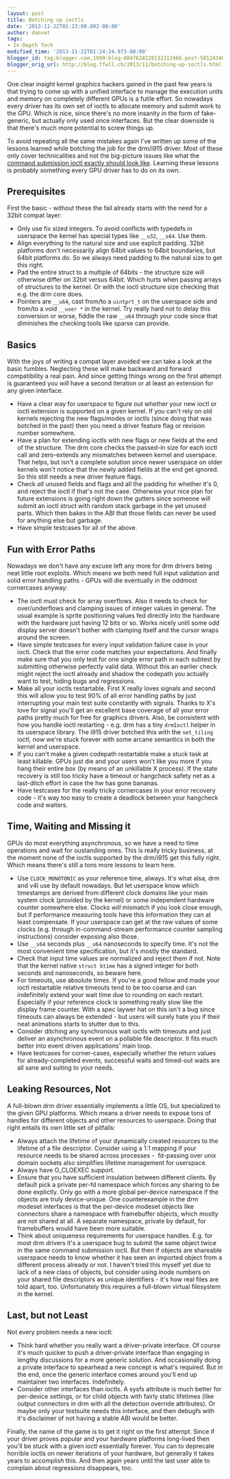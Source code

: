 ```yaml
---
layout: post
title: Botching up ioctls
date: '2013-11-22T01:23:00.002-08:00'
author: danvet
tags:
- In-Depth Tech
modified_time: '2013-11-22T01:24:24.973-08:00'
blogger_id: tag:blogger.com,1999:blog-8047628228132312466.post-5812434027313869869
blogger_orig_url: http://blog.ffwll.ch/2013/11/botching-up-ioctls.html
---
```


One clear insight kernel graphics hackers gained in the past few years is that trying to come up with a unified interface to manage the execution units and memory on completely different GPUs is a futile effort. So nowadays every driver has its own set of ioctls to allocate memory and submit work to the GPU. Which is nice, since there's no more insanity in the form of fake-generic, but actually only used once interfaces. But the clear downside is that there's much more potential to screw things up.



To avoid repeating all the same mistakes again I've written up some of the lessons learned while botching the job for the drm/i915 driver. Most of these only cover technicalities and not the big-picture issues like what the <a href="http://blog.ffwll.ch/2011/01/on-getting-your-api-right.html">command submission ioctl exactly should look like</a>. Learning these lessons is probably something every GPU driver has to do on its own.



<a name='more'></a>



<h2>Prerequisites </h2>First the basic - without these the fail already starts with the need for a 32bit compat layer:

<ul><li>Only use fix sized integers. To avoid conflicts with typedefs in userspace the kernel has special types like <code>__u32</code>, <code>__s64</code>. Use them.</li><li>Align everything to the natural size and use explicit padding. 32bit platforms don't necessarily align 64bit values to 64bit boundaries, but 64bit platforms do. So we always need padding to the natural size to get this right.</li><li>Pad the entire struct to a multiple of 64bits - the structure size will otherwise differ on 32bit versus 64bit. Which hurts when passing arrays of structures to the kernel. Or with the ioctl structure size checking that e.g. the drm core does.</li><li>Pointers are <code>__u64</code>, cast from/to a <code>uintprt_t</code> on the userspace side and from/to a void <code>__user *</code> in the kernel. Try really hard not to delay this conversion or worse, fiddle the raw <code>__u64</code> through your code since that diminishes the checking tools like sparse can provide.&nbsp;</li></ul>

<h2>Basics </h2>With the joys of writing a compat layer avoided we can take a look at the basic fumbles. Neglecting these will make backward and forward compatibility a real pain. And since getting things wrong on the first attempt is guaranteed you <i>will</i> have a second iteration or at least an extension for any given interface.



<ul><li>Have a clear way for userspace to figure out whether your new ioctl or ioctl extension is supported on a given kernel. If you can't rely on old kernels rejecting the new flags/modes or ioctls (since doing that was botched in the past) then you need a driver feature flag or revision number somewhere.</li><li>Have a plan for extending ioctls with new flags or new fields at the end of the structure. The drm core checks the passed-in size for each ioctl call and zero-extends any mismatches between kernel and userspace. That helps, but isn't a complete solution since newer userspace on older kernels won't notice that the newly added fields at the end get ignored. So this still needs a new driver feature flags.</li><li>Check <i>all</i> unused fields and flags and all the padding for whether it's 0, and reject the ioctl if that's not the case. Otherwise your nice plan for future extensions is going right down the gutters since someone <i>will</i> submit an ioctl struct with random stack garbage in the yet unused parts. Which then bakes in the ABI that those fields can never be used for anything else but garbage.</li><li>Have simple testcases for all of the above. </li></ul>

<h2>Fun with Error Paths </h2>Nowadays we don't have any excuse left any more for drm drivers being neat little root exploits. Which means we both need full input validation and solid error handling paths - GPUs will die eventually in the oddmost cornercases anyway:

<ul><li>The ioctl must check for array overflows. Also it needs to check for over/underflows and clamping issues of integer values in general. The usual example is sprite positioning values fed directly into the hardware with the hardware just having 12 bits or so. Works nicely until some odd display server doesn't bother with clamping itself and the cursor wraps around the screen.</li><li>Have simple testcases for every input validation failure case in your ioctl. Check that the error code matches your expectations. And finally make sure that you only test for one single error path in each subtest by submitting otherwise perfectly valid data. Without this an earlier check might reject the ioctl already and shadow the codepath you actually want to test, hiding bugs and regressions. </li><li>Make all your ioctls restartable. First X really loves signals and second this will allow you to test 90% of all error handling paths by just interrupting your main test suite constantly with signals. Thanks to X's love for signal you'll get an excellent base coverage of all your error paths pretty much for free for graphics drivers. Also, be consistent with how you handle ioctl restarting - e.g. drm has a tiny <code>drmIoctl</code> helper in its userspace library. The i915 driver botched this with the <code>set_tiling</code> ioctl, now we're stuck forever with some arcane semantics in both the kernel and userspace.</li><li>If you can't make a given codepath restartable make a stuck task at least killable. GPUs just die and your users won't like you more if you hang their entire box (by means of an unkillable X process). If the state recovery is still too tricky have a timeout or hangcheck safety net as a last-ditch effort in case the hw has gone bananas.</li><li>Have testcases for the really tricky cornercases in your error recovery code - it's way too easy to create a deadlock between your hangcheck code and waiters. </li></ul>

<h2>Time, Waiting and Missing it </h2>GPUs do most everything asynchronous, so we have a need to time operations and wait for oustanding ones. This is really tricky business, at the moment none of the ioctls supported by the drm/i915 get this fully right. Which means there's still a tons more lessons to learn here.

<ul><li>Use <code>CLOCK_MONOTONIC</code> as your reference time, always. It's what alsa, drm and v4l use by default nowadays. But let userspace know which timestamps are derived from different clock domains like your main system clock (provided by the kernel) or some independent hardware counter somewhere else. Clocks <i>will</i> mismatch if you look close enough, but if performance measuring tools have this information they can at least compensate. If your userspace can get at the raw values of some clocks (e.g. through in-command-stream performance counter sampling instructions) consider exposing also those.</li><li>Use <code>__s64</code> seconds plus <code>__u64</code> nanoseconds to specify time. It's not the most convenient time specification, but it's mostly the standard.</li><li>Check that input time values are normalized and reject them if not. Note that the kernel native <code>struct ktime</code> has a signed integer for both seconds and nanoseconds, so beware here.</li><li>For timeouts, use absolute times. If you're a good fellow and made your ioctl restartable relative timeouts tend to be too coarse and can indefinitely extend your wait time due to rounding on each restart. Especially if your reference clock is something really slow like the display frame counter. With a spec laywer hat on this isn't a bug since timeouts can always be extended - but users will surely hate you if their neat animations starts to stutter due to this.</li><li>Consider ditching any synchronous wait ioctls with timeouts and just deliver an asynchronous event on a pollable file descriptor. It fits much better into event driven applications' main loop.</li><li>Have testcases for corner-cases, especially whether the return values for already-completed events, successful waits and timed-out waits are all sane and suiting to your needs. </li></ul>

<h2>Leaking Resources, Not </h2>A full-blown drm driver essentially implements a little OS, but specialized to the given GPU platforms. Which means a driver needs to expose tons of handles for different objects and other resources to userspace. Doing that right entails its own little set of pitfalls:

<ul><li>Always attach the lifetime of your dynamically created resources to the lifetime of a file descriptor. Consider using a 1:1 mapping if your resource needs to be shared across processes -&nbsp; fd-passing over unix domain sockets also simplifies lifetime management for userspace.</li><li>Always have O_CLOEXEC support.</li><li>Ensure that you have sufficient insulation between different clients. By default pick a private per-fd namespace which forces any sharing to be done explictly. Only go with a more global per-device namespace if the objects are truly device-unique. One counterexample in the drm modeset interfaces is that the per-device modeset objects like connectors share a namespace with framebuffer objects, which mostly are not shared at all. A separate namespace, private by default, for framebuffers would have been more suitable.</li><li>Think about uniqueness requirements for userspace handles. E.g. for most drm drivers it's a userspace bug to submit the same object twice in the same command submission ioctl. But then if objects are shareable userspace needs to know whether it has seen an imported object from a different process already or not. I haven't tried this myself yet due to lack of a new class of objects, but consider using inode numbers on your shared file descriptors as unique identifiers - it's how real files are told apart, too. Unfortunately this requires a full-blown virtual filesystem in the kernel.</li></ul>

<h2>Last, but not Least </h2>Not every problem needs a new ioctl:

<ul><li>Think hard whether you really want a driver-private interface. Of course it's much quicker to push a driver-private interface than engaging in lengthy discussions for a more generic solution. And occasionally doing a private interface to spearhead a new concept is what's required. But in the end, once the generic interface comes around you'll end up maintainer two interfaces. Indefinitely.</li><li>Consider other interfaces than ioctls. A sysfs attribute is much better for per-device settings, or for child objects with fairly static lifetimes (like output connectors in drm with all the detection override attributes). Or maybe only your testsuite needs this interface, and then debugfs with it's disclaimer of not having a stable ABI would be better.</li></ul>Finally, the name of the game is to get it right on the first attempt. Since if your driver proves popular and your hardware platforms long-lived then you'll be stuck with a given ioctl essentially forever. You can to deprecate horrible ioctls on newer iterations of your hardware, but generally it takes years to accomplish this. And then again years until the last user able to complain about regressions disappears, too.